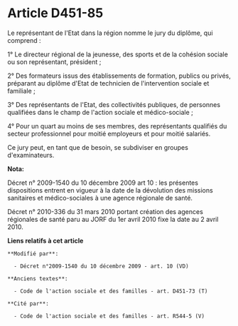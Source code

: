 # Article D451-85

Le représentant de l'Etat dans la région nomme le jury du diplôme, qui comprend : 

1° Le      directeur régional de la jeunesse, des sports et de la cohésion sociale  ou son représentant, président ; 

2° Des formateurs issus des établissements de formation, publics ou privés, préparant au diplôme d'Etat de technicien de
l'intervention sociale et familiale ; 

3° Des représentants de l'Etat, des collectivités publiques, de personnes qualifiées dans le champ de l'action sociale et
médico-sociale ; 

4° Pour un quart au moins de ses membres, des représentants qualifiés du secteur professionnel pour moitié employeurs et pour
moitié salariés. 

Ce jury peut, en tant que de besoin, se subdiviser en groupes d'examinateurs.

**Nota:**

Décret n° 2009-1540 du 10 décembre 2009 art 10 : les présentes dispositions entrent en vigueur à la date de la dévolution des
missions sanitaires et médico-sociales à une agence régionale de santé.

Décret n° 2010-336 du 31 mars 2010 portant création des agences régionales de santé paru au JORF du 1er avril 2010 fixe la
date au 2   avril 2010.

**Liens relatifs à cet article**

	**Modifié par**:

	  - Décret n°2009-1540 du 10 décembre 2009 - art. 10 (VD)

	**Anciens textes**:

	  - Code de l'action sociale et des familles - art. D451-73 (T)

	**Cité par**:

	  - Code de l'action sociale et des familles - art. R544-5 (V)
